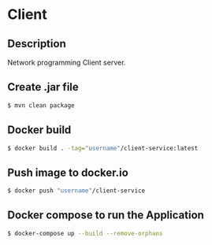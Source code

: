 # Client

## Description

Network programming Client server.

## Create .jar file

```bash
$ mvn clean package
```

## Docker build

```bash
$ docker build . -tag="username"/client-service:latest
```

## Push image to docker.io

```bash
$ docker push "username"/client-service
```

## Docker compose to run the Application

```bash
$ docker-compose up --build --remove-orphans
```

